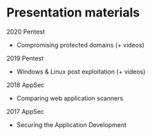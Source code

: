 # Presentation materials

2020 Pentest
* Compromising protected domains (+ videos)

2019 Pentest
* Windows & Linux post exploitation (+ videos)

2018 AppSec
* Comparing web application scanners

2017 AppSec
* Securing the Application Development

